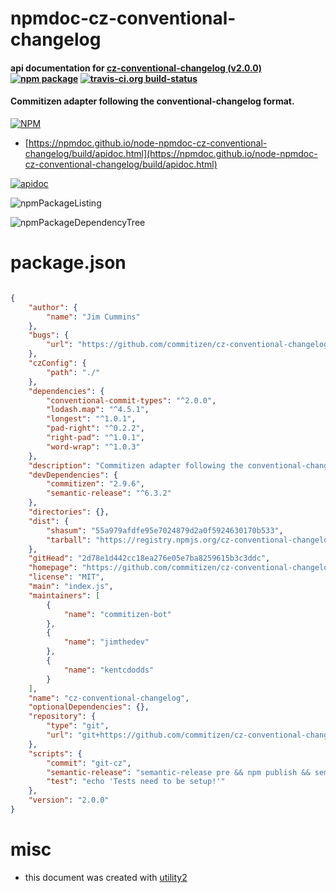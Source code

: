 # npmdoc-cz-conventional-changelog

#### api documentation for  [cz-conventional-changelog (v2.0.0)](https://github.com/commitizen/cz-conventional-changelog)  [![npm package](https://img.shields.io/npm/v/npmdoc-cz-conventional-changelog.svg?style=flat-square)](https://www.npmjs.org/package/npmdoc-cz-conventional-changelog) [![travis-ci.org build-status](https://api.travis-ci.org/npmdoc/node-npmdoc-cz-conventional-changelog.svg)](https://travis-ci.org/npmdoc/node-npmdoc-cz-conventional-changelog)

#### Commitizen adapter following the conventional-changelog format.

[![NPM](https://nodei.co/npm/cz-conventional-changelog.png?downloads=true&downloadRank=true&stars=true)](https://www.npmjs.com/package/cz-conventional-changelog)

- [https://npmdoc.github.io/node-npmdoc-cz-conventional-changelog/build/apidoc.html](https://npmdoc.github.io/node-npmdoc-cz-conventional-changelog/build/apidoc.html)

[![apidoc](https://npmdoc.github.io/node-npmdoc-cz-conventional-changelog/build/screenCapture.buildCi.browser.%252Ftmp%252Fbuild%252Fapidoc.html.png)](https://npmdoc.github.io/node-npmdoc-cz-conventional-changelog/build/apidoc.html)

![npmPackageListing](https://npmdoc.github.io/node-npmdoc-cz-conventional-changelog/build/screenCapture.npmPackageListing.svg)

![npmPackageDependencyTree](https://npmdoc.github.io/node-npmdoc-cz-conventional-changelog/build/screenCapture.npmPackageDependencyTree.svg)



# package.json

```json

{
    "author": {
        "name": "Jim Cummins"
    },
    "bugs": {
        "url": "https://github.com/commitizen/cz-conventional-changelog/issues"
    },
    "czConfig": {
        "path": "./"
    },
    "dependencies": {
        "conventional-commit-types": "^2.0.0",
        "lodash.map": "^4.5.1",
        "longest": "^1.0.1",
        "pad-right": "^0.2.2",
        "right-pad": "^1.0.1",
        "word-wrap": "^1.0.3"
    },
    "description": "Commitizen adapter following the conventional-changelog format.",
    "devDependencies": {
        "commitizen": "2.9.6",
        "semantic-release": "^6.3.2"
    },
    "directories": {},
    "dist": {
        "shasum": "55a979afdfe95e7024879d2a0f5924630170b533",
        "tarball": "https://registry.npmjs.org/cz-conventional-changelog/-/cz-conventional-changelog-2.0.0.tgz"
    },
    "gitHead": "2d78e1d442cc18ea276e05e7ba8259615b3c3ddc",
    "homepage": "https://github.com/commitizen/cz-conventional-changelog",
    "license": "MIT",
    "main": "index.js",
    "maintainers": [
        {
            "name": "commitizen-bot"
        },
        {
            "name": "jimthedev"
        },
        {
            "name": "kentcdodds"
        }
    ],
    "name": "cz-conventional-changelog",
    "optionalDependencies": {},
    "repository": {
        "type": "git",
        "url": "git+https://github.com/commitizen/cz-conventional-changelog.git"
    },
    "scripts": {
        "commit": "git-cz",
        "semantic-release": "semantic-release pre && npm publish && semantic-release post",
        "test": "echo 'Tests need to be setup!'"
    },
    "version": "2.0.0"
}
```



# misc
- this document was created with [utility2](https://github.com/kaizhu256/node-utility2)
